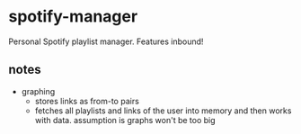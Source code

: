# spotify-manager

Personal Spotify playlist manager. Features inbound!

## notes

- graphing
  - stores links as from-to pairs
  - fetches all playlists and links of the user into memory and then works with data. assumption is graphs won't be too big
